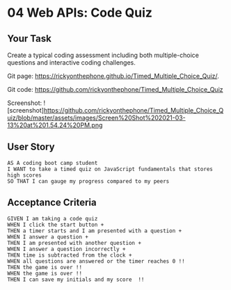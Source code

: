 # 04 Web APIs: Code Quiz

## Your Task

Create a typical coding assessment including both multiple-choice questions and interactive coding challenges. 

Git page:
https://rickyonthephone.github.io/Timed_Multiple_Choice_Quiz/.

Git code:
https://github.com/rickyonthephone/Timed_Multiple_Choice_Quiz

Screenshot:
![screenshot]https://github.com/rickyonthephone/Timed_Multiple_Choice_Quiz/blob/master/assets/images/Screen%20Shot%202021-03-13%20at%201.54.24%20PM.png


## User Story

```
AS A coding boot camp student
I WANT to take a timed quiz on JavaScript fundamentals that stores high scores
SO THAT I can gauge my progress compared to my peers
```

## Acceptance Criteria

```
GIVEN I am taking a code quiz
WHEN I click the start button +
THEN a timer starts and I am presented with a question +
WHEN I answer a question +
THEN I am presented with another question +
WHEN I answer a question incorrectly +
THEN time is subtracted from the clock +
WHEN all questions are answered or the timer reaches 0 !!
THEN the game is over !!
WHEN the game is over !!
THEN I can save my initials and my score  !!
```

